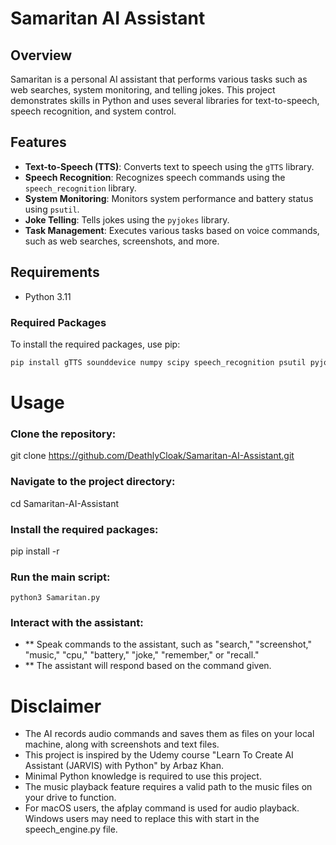 # Samaritan AI Assistant

## Overview

Samaritan is a personal AI assistant that performs various tasks such as web searches, system monitoring, and telling jokes. This project demonstrates skills in Python and uses several libraries for text-to-speech, speech recognition, and system control.

## Features

- **Text-to-Speech (TTS)**: Converts text to speech using the `gTTS` library.
- **Speech Recognition**: Recognizes speech commands using the `speech_recognition` library.
- **System Monitoring**: Monitors system performance and battery status using `psutil`.
- **Joke Telling**: Tells jokes using the `pyjokes` library.
- **Task Management**: Executes various tasks based on voice commands, such as web searches, screenshots, and more.

## Requirements

- Python 3.11

### Required Packages

To install the required packages, use pip:

```bash
pip install gTTS sounddevice numpy scipy speech_recognition psutil pyjokes pyautogui playsound
```

# Usage

### Clone the repository:
git clone https://github.com/DeathlyCloak/Samaritan-AI-Assistant.git

### Navigate to the project directory:
cd Samaritan-AI-Assistant

### Install the required packages:
pip install -r 

### Run the main script:
```python3 Samaritan.py```

### Interact with the assistant:
- ** Speak commands to the assistant, such as "search," "screenshot," "music," "cpu," "battery," "joke," "remember," or "recall."
- ** The assistant will respond based on the command given.

# Disclaimer
- The AI records audio commands and saves them as files on your local machine, along with screenshots and text files.
- This project is inspired by the Udemy course "Learn To Create AI Assistant (JARVIS) with Python" by Arbaz Khan.
- Minimal Python knowledge is required to use this project.
- The music playback feature requires a valid path to the music files on your drive to function.
- For macOS users, the afplay command is used for audio playback. Windows users may need to replace this with start in the speech_engine.py file.